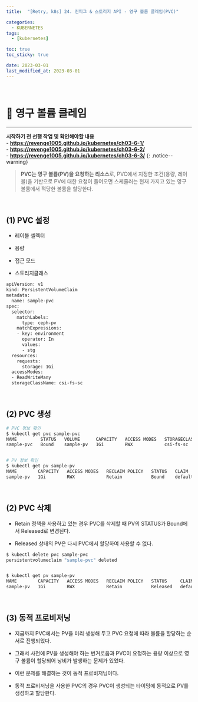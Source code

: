 ```yaml
---
title:  "[Retry, k8s] 24. 컨피그 & 스토리지 API - 영구 볼륨 클레임(PVC)" 

categories:
  - KUBERNETES
tags:
  - [kubernetes]

toc: true
toc_sticky: true

date: 2023-03-01
last_modified_at: 2023-03-01
---
```

<br>

# 🔔 영구 볼륨 클레임
---

<style>
table {
    font-size: 12pt;
}
table th:first-of-type {
    width: 5%;
}
table th:nth-of-type(2) {
    width: 15%;
}
table th:nth-of-type(3) {
    width: 50%;
}
table th:nth-of-type(4) {
    width: 30%;
}
</style>

**시작하기 전 선행 작업 및 확인해야할 내용** <br> - **<https://revenge1005.github.io/kubernetes/ch03-6-1/>** <br> - **<https://revenge1005.github.io/kubernetes/ch03-6-2/>** <br> - **<https://revenge1005.github.io/kubernetes/ch03-6-3/>**
{: .notice--warning}

> **PVC는 영구 볼륨(PV)을 요청하는 리소스**로, PVC에서 지정한 조건(용량, 레이블)을 기반으로 PV에 대한 요청이 들어오면 스케줄러는 현재 가지고 있는 영구 볼륨에서 적당한 볼륨을 할당한다.


<br>

## (1) PVC 설정

+ 레이블 셀렉터

+ 용량 

+ 접근 모드

+ 스토리지클래스

```bash
apiVersion: v1
kind: PersistentVolumeClaim
metadata:
  name: sample-pvc
spec:
  selector:
    matchLabels:
      type: ceph-pv
    matchExpressions:
    - key: environment
      operator: In
      values:
      - stg
  resources:
    requests:
      storage: 1Gi
  accessModes:
  - ReadWriteMany
  storageClassName: csi-fs-sc
```

<br>

## (2) PVC 생성

```bash
# PVC 정보 확인
$ kubectl get pvc sample-pvc
NAME         STATUS   VOLUME      CAPACITY   ACCESS MODES   STORAGECLASS   AGE
sample-pvc   Bound    sample-pv   1Gi        RWX            csi-fs-sc      49s


# PV 정보 확인
$ kubectl get pv sample-pv
NAME        CAPACITY   ACCESS MODES   RECLAIM POLICY   STATUS   CLAIM                STORAGECLASS   REASON   AGE
sample-pv   1Gi        RWX            Retain           Bound    default/sample-pvc   csi-fs-sc               49m
```

<br>

## (2) PVC 삭제

+ Retain 정책을 사용하고 있는 경우 PVC를 삭제할 때 PV의 STATUS가 Bound에서 Released로 변경된다.

+ Released 상태의 PV은 다시 PVC에서 할당하여 사용할 수 없다.

```bash
$ kubectl delete pvc sample-pvc
persistentvolumeclaim "sample-pvc" deleted


$ kubectl get pv sample-pv
NAME        CAPACITY   ACCESS MODES   RECLAIM POLICY   STATUS     CLAIM                STORAGECLASS   REASON   AGE
sample-pv   1Gi        RWX            Retain           Released   default/sample-pvc   csi-fs-sc               55m
```

<br>

## (3) 동적 프로비저닝

+ 지금까지 PVC에서는 PV을 미리 생성해 두고 PVC 요청에 따라 볼륨을 할당하는 순서로 진행되었다.

+ 그래서 사전에 PV을 생성해야 하는 번거로움과 PVC이 요청하는 용량 이상으로 영구 볼륨이 할당되어 낭비가 발생하는 문제가 있었다.

+ 이런 문제를 해결하는 것이 동적 프로비저닝이다.

+ 동적 프로비저닝을 사용한 PVC의 경우 PVC이 생성되는 타이밍에 동적으로 PV를 생성하고 할당한다.

